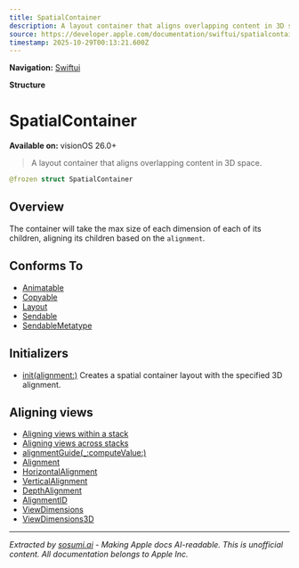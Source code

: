 ```yaml
---
title: SpatialContainer
description: A layout container that aligns overlapping content in 3D space.
source: https://developer.apple.com/documentation/swiftui/spatialcontainer
timestamp: 2025-10-29T00:13:21.600Z
---
```


**Navigation:** [Swiftui](/documentation/swiftui)

**Structure**

# SpatialContainer

**Available on:** visionOS 26.0+

> A layout container that aligns overlapping content in 3D space.

```swift
@frozen struct SpatialContainer
```

## Overview

The container will take the max size of each dimension of each of its children, aligning its children based on the `alignment`.

## Conforms To

- [Animatable](/documentation/swiftui/animatable)
- [Copyable](/documentation/Swift/Copyable)
- [Layout](/documentation/swiftui/layout)
- [Sendable](/documentation/Swift/Sendable)
- [SendableMetatype](/documentation/Swift/SendableMetatype)

## Initializers

- [init(alignment:)](/documentation/swiftui/spatialcontainer/init(alignment:)) Creates a spatial container layout with the specified 3D alignment.

## Aligning views

- [Aligning views within a stack](/documentation/swiftui/aligning-views-within-a-stack)
- [Aligning views across stacks](/documentation/swiftui/aligning-views-across-stacks)
- [alignmentGuide(_:computeValue:)](/documentation/swiftui/view/alignmentguide(_:computevalue:))
- [Alignment](/documentation/swiftui/alignment)
- [HorizontalAlignment](/documentation/swiftui/horizontalalignment)
- [VerticalAlignment](/documentation/swiftui/verticalalignment)
- [DepthAlignment](/documentation/swiftui/depthalignment)
- [AlignmentID](/documentation/swiftui/alignmentid)
- [ViewDimensions](/documentation/swiftui/viewdimensions)
- [ViewDimensions3D](/documentation/swiftui/viewdimensions3d)

---

*Extracted by [sosumi.ai](https://sosumi.ai) - Making Apple docs AI-readable.*
*This is unofficial content. All documentation belongs to Apple Inc.*
